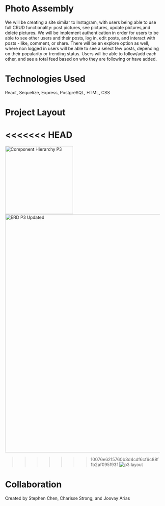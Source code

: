 # Photo Assembly
We will be creating a site similar to Instagram, with users being able to use full CRUD functionality: post pictures, see pictures, update pictures,and delete pictures. We will be implement authentication in order for users to be able to see other users and their posts, log in, edit posts, and interact with posts - like, comment, or share. There will be an explore option as well, where non logged in users will be able to see a select few posts, depending on their popularity or trending status. Users will be able to follow/add each other, and see a total feed based on who they are following or have added.

# Technologies Used
React, Sequelize, Express, PostgreSQL, HTML, CSS

# Project Layout

<<<<<<< HEAD
=======
<img width="221" alt="Component Hierarchy P3" src="https://user-images.githubusercontent.com/47332766/57645014-62ccbe80-758b-11e9-9211-3172ebef67eb.png">

<img width="773" alt="ERD P3 Updated" src="https://user-images.githubusercontent.com/47332766/57648711-32d5e900-7594-11e9-9b6b-1597501b75f4.png">

>>>>>>> 10076e6215760b3d4cdf6cf6c88f1b2af095f93f
![p3 layout](https://media.git.generalassemb.ly/user/19639/files/1b3d3700-7579-11e9-857a-a43e025ae27f)

# Collaboration
Created by Stephen Chen, Charisse Strong, and Joovay Arias
